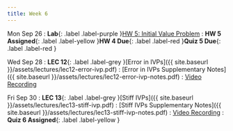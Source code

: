 ```yaml
---
title: Week 6
---
```


Mon Sep 26
: **Lab**{: .label .label-purple }[HW 5: Initial Value Problem](https://classroom.github.com/a/9ycbiATs)
: **HW 5 Assigned**{: .label .label-yellow }**HW 4 Due**{: .label .label-red }**Quiz 5 Due**{: .label .label-red }

Wed Sep 28
: **LEC 12**{: .label .label-grey }[Error in IVPs]({{ site.baseurl }}/assets/lectures/lec12-error-ivp.pdf)
    : [Error in IVPs Supplementary Notes]({{ site.baseurl }}/assets/lectures/lec12-error-ivp-notes.pdf)
    : [Video Recording](https://mediaspace.illinois.edu/channel/AE370+-+Aerospace+Numerical+Methods+%28Fall+2022%29/274905892/subscribe)

Fri Sep 30
: **LEC 13**{: .label .label-grey }[Stiff IVPs]({{ site.baseurl }}/assets/lectures/lec13-stiff-ivp.pdf)
    : [Stiff IVPs Supplementary Notes]({{ site.baseurl }}/assets/lectures/lec13-stiff-ivp-notes.pdf)
    : [Video Recording](https://mediaspace.illinois.edu/channel/AE370+-+Aerospace+Numerical+Methods+%28Fall+2022%29/274905892/subscribe)
: **Quiz 6 Assigned**{: .label .label-yellow }